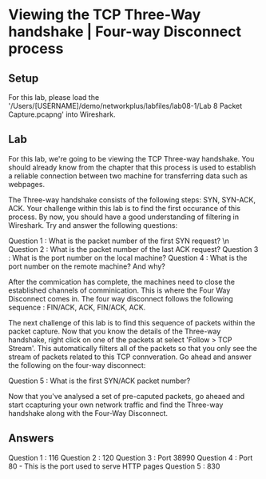 # Viewing the TCP Three-Way handshake | Four-way Disconnect process

## Setup
For this lab, please load the '/Users/[USERNAME]/demo/networkplus/labfiles/lab08-1/Lab 8 Packet Capture.pcapng' into Wireshark.

## Lab 

For this lab, we're going to be viewing the TCP Three-way handshake. You should already know from the chapter that this process is used to establish a reliable connection between two machine for transferring data such as webpages.

The Three-way handshake consists of the following steps: SYN, SYN-ACK, ACK. Your challenge within this lab is to find the first occurance of this process. By now, you should have a good understanding of filtering in Wireshark. Try and answer the following questions:

Question 1 : What is the packet number of the first SYN request? \n
Question 2 : What is the packet number of the last ACK request?
Question 3 : What is the port number on the local machine? 
Question 4 : What is the port number on the remote machine? And why?

After the commication has complete, the machines need to close the established channels of comminication. This is where the Four Way Disconnect comes in. The four way disconnect follows the following sequence : FIN/ACK, ACK, FIN/ACK, ACK.

The next challenge of this lab is to find this sequence of packets within the packet capture. Now that you know the details of the Three-way handshake, right click on one of the packets at select 'Follow > TCP Stream'. This automatically filters all of the packets so that you only see the stream of packets related to this TCP connveration. Go ahead and answer the following on the four-way disconnect:

Question 5 : What is the first SYN/ACK packet number?

Now that you've analysed a set of pre-caputed packets, go aheaed and start ccapturing your own network traffic and find the Three-way handshake along with the Four-Way Disconnect.

## Answers
Question 1 : 116
Question 2 : 120
Question 3 : Port 38990
Question 4 : Port 80 - This is the port used to serve HTTP pages
Question 5 : 830
